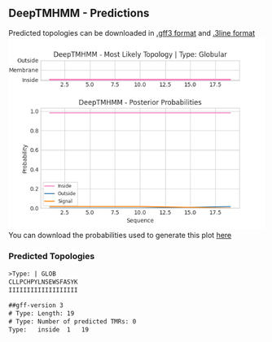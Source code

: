 ## DeepTMHMM - Predictions
Predicted topologies can be downloaded in [.gff3 format](TMRs.gff3) and [.3line format](predicted_topologies.3line)
![picture](plot.png)
You can download the probabilities used to generate this plot [here](Type:_probs.csv)
### Predicted Topologies
```
>Type: | GLOB
CLLPCHPYLNSEWSFASYK
IIIIIIIIIIIIIIIIIII

```


```
##gff-version 3
# Type: Length: 19
# Type: Number of predicted TMRs: 0
Type:	inside	1	19				

```
